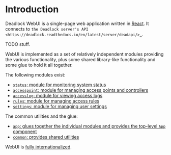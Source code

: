 Introduction
============

Deadlock WebUI is a single-page web application written in [React](https://facebook.github.io/react/).
It connects to `the Deadlock server's API <https://deadlock.readthedocs.io/en/latest/server/deadapi/>`_.

TODO stuff.

WebUI is implemented as a set of relatively independent modules providing the various functionality, plus some shared library-like functionality and some glue to hold it all together.

The following modules exist:

- [`status`: module for monitoring system status](status)
- [`accesspoint`: module for managing access points and controllers](accesspoint)
- [`accesslog`: module for viewing access logs](accesslog)
- [`rules`: module for managing access rules](rules)
- [`settings`: module for managing user settings](settings)

The common utilities and the glue:

- [`app`: glues together the individual modules and provides the top-level `App` component](app)
- [`common`: provides shared utilities](common)

WebUI is [fully internationalized](i18n).
